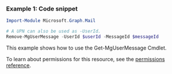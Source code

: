 ### Example 1: Code snippet

```powershellImport-Module Microsoft.Graph.Mail

# A UPN can also be used as -UserId.
Remove-MgUserMessage -UserId $userId -MessageId $messageId
```
This example shows how to use the Get-MgUserMessage Cmdlet.
To learn about permissions for this resource, see the [permissions reference](/graph/permissions-reference).

